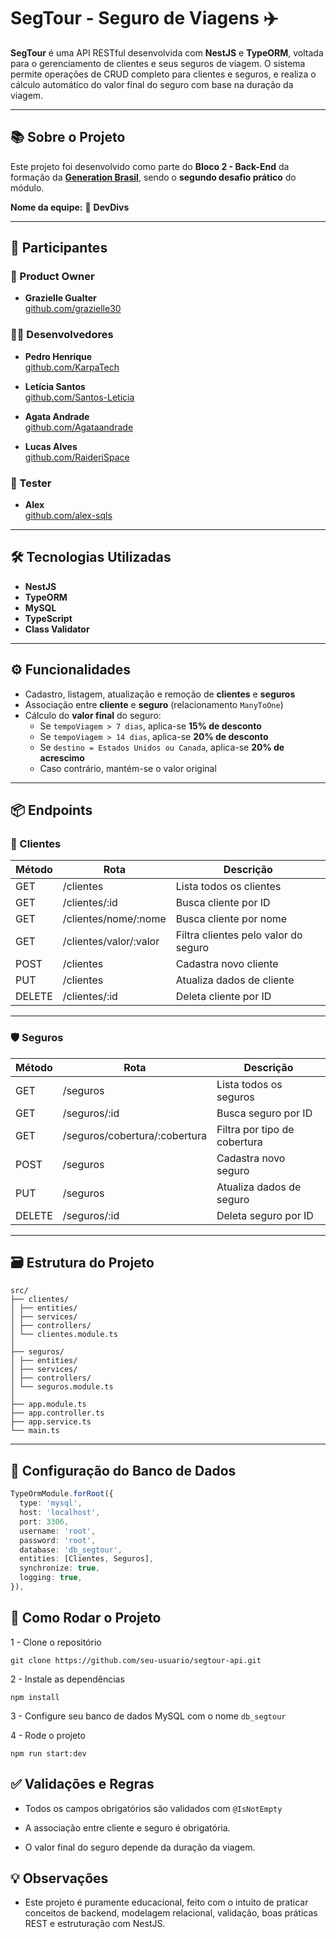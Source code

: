 # SegTour - Seguro de Viagens ✈️

**SegTour** é uma API RESTful desenvolvida com **NestJS** e **TypeORM**, voltada para o gerenciamento de clientes e seus seguros de viagem. O sistema permite operações de CRUD completo para clientes e seguros, e realiza o cálculo automático do valor final do seguro com base na duração da viagem.

---

## 📚 Sobre o Projeto

Este projeto foi desenvolvido como parte do **Bloco 2 - Back-End** da formação da **[Generation Brasil](https://brazil.generation.org/)**, sendo o **segundo desafio prático** do módulo.

**Nome da equipe:** 🧠 **DevDivs**

---

## 👥 Participantes

### 👑 Product Owner

- **Grazielle Gualter**  
  [github.com/grazielle30](https://github.com/grazielle30)

### 👨‍💻 Desenvolvedores

- **Pedro Henrique**  
  [github.com/KarpaTech](https://github.com/KarpaTech)

- **Letícia Santos**  
  [github.com/Santos-Leticia](https://github.com/Santos-Leticia)

- **Agata Andrade**  
  [github.com/Agataandrade](https://github.com/Agataandrade)

- **Lucas Alves**  
  [github.com/RaideriSpace](https://github.com/RaideriSpace)

### 🧪 Tester

- **Alex**  
  [github.com/alex-sqls](https://github.com/alex-sqls)

---

## 🛠 Tecnologias Utilizadas

- **NestJS**
- **TypeORM**
- **MySQL**
- **TypeScript**
- **Class Validator**

---

## ⚙️ Funcionalidades

- Cadastro, listagem, atualização e remoção de **clientes** e **seguros**
- Associação entre **cliente** e **seguro** (relacionamento `ManyToOne`)
- Cálculo do **valor final** do seguro:
  - Se `tempoViagem > 7 dias`, aplica-se **15% de desconto**
  - Se `tempoViagem > 14 dias`, aplica-se **20% de desconto**
  - Se `destino = Estados Unidos ou Canada`, aplica-se **20% de acrescimo**
  - Caso contrário, mantém-se o valor original

---

## 📦 Endpoints

### 🧍 Clientes

| Método | Rota                   | Descrição                            |
| ------ | ---------------------- | ------------------------------------ |
| GET    | /clientes              | Lista todos os clientes              |
| GET    | /clientes/:id          | Busca cliente por ID                 |
| GET    | /clientes/nome/:nome   | Busca cliente por nome               |
| GET    | /clientes/valor/:valor | Filtra clientes pelo valor do seguro |
| POST   | /clientes              | Cadastra novo cliente                |
| PUT    | /clientes              | Atualiza dados de cliente            |
| DELETE | /clientes/:id          | Deleta cliente por ID                |

---

### 🛡️ Seguros

| Método | Rota                          | Descrição                    |
| ------ | ----------------------------- | ---------------------------- |
| GET    | /seguros                      | Lista todos os seguros       |
| GET    | /seguros/:id                  | Busca seguro por ID          |
| GET    | /seguros/cobertura/:cobertura | Filtra por tipo de cobertura |
| POST   | /seguros                      | Cadastra novo seguro         |
| PUT    | /seguros                      | Atualiza dados de seguro     |
| DELETE | /seguros/:id                  | Deleta seguro por ID         |

---

## 🗃️ Estrutura do Projeto

```plaintext
src/
├── clientes/
│ ├── entities/
│ ├── services/
│ ├── controllers/
│ └── clientes.module.ts
│
├── seguros/
│ ├── entities/
│ ├── services/
│ ├── controllers/
│ └── seguros.module.ts
│
├── app.module.ts
├── app.controller.ts
├── app.service.ts
└── main.ts
```

---

## 💾 Configuração do Banco de Dados

```ts
TypeOrmModule.forRoot({
  type: 'mysql',
  host: 'localhost',
  port: 3306,
  username: 'root',
  password: 'root',
  database: 'db_segtour',
  entities: [Clientes, Seguros],
  synchronize: true,
  logging: true,
}),
```

## 🚀 Como Rodar o Projeto

1 - Clone o repositório

```
git clone https://github.com/seu-usuario/segtour-api.git
```

2 - Instale as dependências

```
npm install
```

3 - Configure seu banco de dados MySQL com o nome `db_segtour`

4 - Rode o projeto

```
npm run start:dev
```

## ✅ Validações e Regras

- Todos os campos obrigatórios são validados com `@IsNotEmpty`

- A associação entre cliente e seguro é obrigatória.

- O valor final do seguro depende da duração da viagem.

## 💡 Observações

- Este projeto é puramente educacional, feito com o intuito de praticar conceitos de backend, modelagem relacional, validação, boas práticas REST e estruturação com NestJS.
